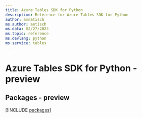 ```yaml
---
title: Azure Tables SDK for Python
description: Reference for Azure Tables SDK for Python
author: annatisch
ms.author: antisch
ms.data: 02/27/2023
ms.topic: reference
ms.devlang: python
ms.service: tables
---
```

# Azure Tables SDK for Python - preview
## Packages - preview
[!INCLUDE [packages](tables-index.md)]